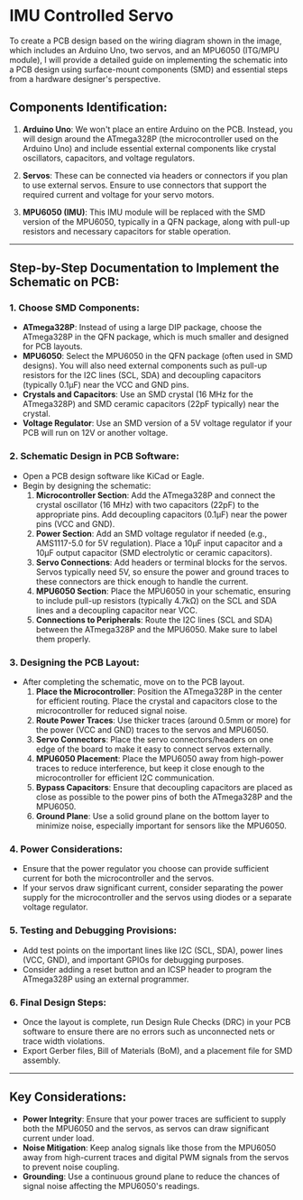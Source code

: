 # IMU Controlled Servo

To create a PCB design based on the wiring diagram shown in the image, which includes an Arduino Uno, two servos, and an MPU6050 (ITG/MPU module), I will provide a detailed guide on implementing the schematic into a PCB design using surface-mount components (SMD) and essential steps from a hardware designer's perspective.

## Components Identification:
1. **Arduino Uno**: We won't place an entire Arduino on the PCB. Instead, you will design around the ATmega328P (the microcontroller used on the Arduino Uno) and include essential external components like crystal oscillators, capacitors, and voltage regulators.
   
2. **Servos**: These can be connected via headers or connectors if you plan to use external servos. Ensure to use connectors that support the required current and voltage for your servo motors.

3. **MPU6050 (IMU)**: This IMU module will be replaced with the SMD version of the MPU6050, typically in a QFN package, along with pull-up resistors and necessary capacitors for stable operation.

---

## Step-by-Step Documentation to Implement the Schematic on PCB:

### 1. **Choose SMD Components**:
   - **ATmega328P**: Instead of using a large DIP package, choose the ATmega328P in the QFN package, which is much smaller and designed for PCB layouts.
   - **MPU6050**: Select the MPU6050 in the QFN package (often used in SMD designs). You will also need external components such as pull-up resistors for the I2C lines (SCL, SDA) and decoupling capacitors (typically 0.1µF) near the VCC and GND pins.
   - **Crystals and Capacitors**: Use an SMD crystal (16 MHz for the ATmega328P) and SMD ceramic capacitors (22pF typically) near the crystal.
   - **Voltage Regulator**: Use an SMD version of a 5V voltage regulator if your PCB will run on 12V or another voltage.

### 2. **Schematic Design in PCB Software**:
   - Open a PCB design software like KiCad or Eagle.
   - Begin by designing the schematic:
     1. **Microcontroller Section**: Add the ATmega328P and connect the crystal oscillator (16 MHz) with two capacitors (22pF) to the appropriate pins. Add decoupling capacitors (0.1µF) near the power pins (VCC and GND).
     2. **Power Section**: Add an SMD voltage regulator if needed (e.g., AMS1117-5.0 for 5V regulation). Place a 10µF input capacitor and a 10µF output capacitor (SMD electrolytic or ceramic capacitors).
     3. **Servo Connections**: Add headers or terminal blocks for the servos. Servos typically need 5V, so ensure the power and ground traces to these connectors are thick enough to handle the current.
     4. **MPU6050 Section**: Place the MPU6050 in your schematic, ensuring to include pull-up resistors (typically 4.7kΩ) on the SCL and SDA lines and a decoupling capacitor near VCC.
     5. **Connections to Peripherals**: Route the I2C lines (SCL and SDA) between the ATmega328P and the MPU6050. Make sure to label them properly.

### 3. **Designing the PCB Layout**:
   - After completing the schematic, move on to the PCB layout.
     1. **Place the Microcontroller**: Position the ATmega328P in the center for efficient routing. Place the crystal and capacitors close to the microcontroller for reduced signal noise.
     2. **Route Power Traces**: Use thicker traces (around 0.5mm or more) for the power (VCC and GND) traces to the servos and MPU6050.
     3. **Servo Connectors**: Place the servo connectors/headers on one edge of the board to make it easy to connect servos externally.
     4. **MPU6050 Placement**: Place the MPU6050 away from high-power traces to reduce interference, but keep it close enough to the microcontroller for efficient I2C communication.
     5. **Bypass Capacitors**: Ensure that decoupling capacitors are placed as close as possible to the power pins of both the ATmega328P and the MPU6050.
     6. **Ground Plane**: Use a solid ground plane on the bottom layer to minimize noise, especially important for sensors like the MPU6050.

### 4. **Power Considerations**:
   - Ensure that the power regulator you choose can provide sufficient current for both the microcontroller and the servos.
   - If your servos draw significant current, consider separating the power supply for the microcontroller and the servos using diodes or a separate voltage regulator.

### 5. **Testing and Debugging Provisions**:
   - Add test points on the important lines like I2C (SCL, SDA), power lines (VCC, GND), and important GPIOs for debugging purposes.
   - Consider adding a reset button and an ICSP header to program the ATmega328P using an external programmer.

### 6. **Final Design Steps**:
   - Once the layout is complete, run Design Rule Checks (DRC) in your PCB software to ensure there are no errors such as unconnected nets or trace width violations.
   - Export Gerber files, Bill of Materials (BoM), and a placement file for SMD assembly.

---

## Key Considerations:
- **Power Integrity**: Ensure that your power traces are sufficient to supply both the MPU6050 and the servos, as servos can draw significant current under load.
- **Noise Mitigation**: Keep analog signals like those from the MPU6050 away from high-current traces and digital PWM signals from the servos to prevent noise coupling.
- **Grounding**: Use a continuous ground plane to reduce the chances of signal noise affecting the MPU6050's readings.
